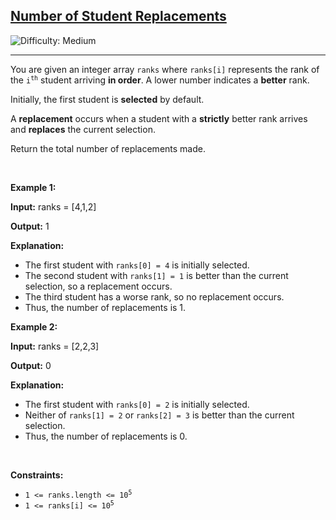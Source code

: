<h2><a href="https://leetcode.com/problems/number-of-student-replacements">Number of Student Replacements</a></h2> <img src='https://img.shields.io/badge/Difficulty-Medium-orange' alt='Difficulty: Medium' /><hr><p>You are given an integer array <code>ranks</code> where <code>ranks[i]</code> represents the rank of the <code>i<sup>th</sup></code> student arriving <strong>in order</strong>. A lower number indicates a <strong>better</strong> rank.</p>

<p>Initially, the first student is <strong>selected</strong> by default.</p>

<p>A <strong>replacement</strong> occurs when a student with a <strong>strictly</strong> better rank arrives and <strong>replaces</strong> the current selection.</p>

<p>Return the total number of replacements made.</p>

<p>&nbsp;</p>
<p><strong class="example">Example 1:</strong></p>

<div class="example-block">
<p><strong>Input:</strong> <span class="example-io">ranks = [4,1,2]</span></p>

<p><strong>Output:</strong> <span class="example-io">1</span></p>

<p><strong>Explanation:</strong></p>

<ul>
	<li>The first student with <code>ranks[0] = 4</code> is initially selected.</li>
	<li>The second student with <code>ranks[1] = 1</code> is better than the current selection, so a replacement occurs.</li>
	<li>The third student has a worse rank, so no replacement occurs.</li>
	<li>Thus, the number of replacements is 1.</li>
</ul>
</div>

<p><strong class="example">Example 2:</strong></p>

<div class="example-block">
<p><strong>Input:</strong> <span class="example-io">ranks = [2,2,3]</span></p>

<p><strong>Output:</strong> <span class="example-io">0</span></p>

<p><strong>Explanation:</strong></p>

<ul>
	<li>The first student with <code>ranks[0] = 2</code> is initially selected.</li>
	<li>Neither of <code>ranks[1] = 2</code> or <code>ranks[2] = 3</code> is better than the current selection.</li>
	<li>Thus, the number of replacements is 0.</li>
</ul>
</div>

<p>&nbsp;</p>
<p><strong>Constraints:</strong></p>

<ul>
	<li><code>1 &lt;= ranks.length &lt;= 10<sup>5</sup>​​​​​​​</code></li>
	<li><code>1 &lt;= ranks[i] &lt;= 10<sup>5</sup></code></li>
</ul>
